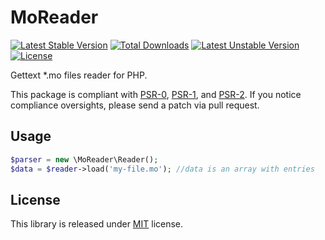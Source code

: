# MoReader
[![Latest Stable Version](https://poser.pugx.org/maxakawizard/mo-reader/v/stable.svg)](https://packagist.org/packages/maxakawizard/mo-reader) 
[![Total Downloads](https://poser.pugx.org/maxakawizard/mo-reader/downloads.svg)](https://packagist.org/packages/maxakawizard/mo-reader) 
[![Latest Unstable Version](https://poser.pugx.org/maxakawizard/mo-reader/v/unstable.svg)](https://packagist.org/packages/maxakawizard/mo-reader) 
[![License](https://poser.pugx.org/maxakawizard/mo-reader/license.svg)](https://packagist.org/packages/maxakawizard/mo-reader)

Gettext *.mo files reader for PHP.

This package is compliant with [PSR-0](http://www.php-fig.org/psr/0/), [PSR-1](http://www.php-fig.org/psr/1/), and [PSR-2](http://www.php-fig.org/psr/2/).
If you notice compliance oversights, please send a patch via pull request.

## Usage
```php
$parser = new \MoReader\Reader();
$data = $reader->load('my-file.mo'); //data is an array with entries
```

## License
This library is released under [MIT](http://www.tldrlegal.com/license/mit-license) license.